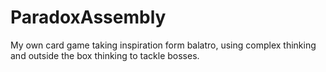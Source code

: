 # ParadoxAssembly
My own card game taking inspiration form balatro, using complex thinking and outside the box thinking to tackle bosses.
